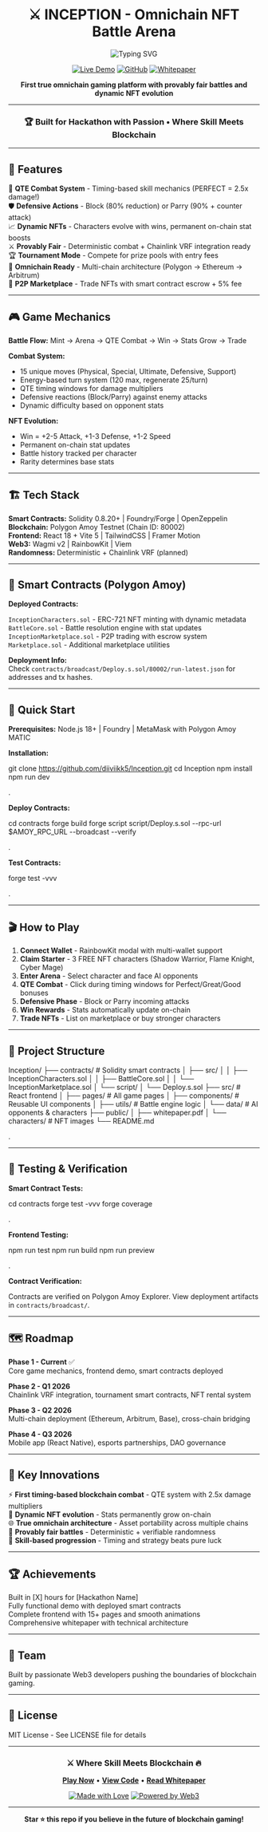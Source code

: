 <div align="center">

# ⚔️ INCEPTION - Omnichain NFT Battle Arena

<img src="https://readme-typing-svg.herokuapp.com?font=Orbitron&weight=900&size=35&duration=3000&pause=1000&color=00FFFF&center=true&vCenter=true&width=600&lines=OMNICHAIN+BATTLE+ARENA;PROVABLY+FAIR+COMBAT;DYNAMIC+NFT+EVOLUTION" alt="Typing SVG" />

[![Live Demo](https://img.shields.io/badge/🎮_PLAY_NOW-00FFFF?style=for-the-badge&logo=vercel&logoColor=white)](https://inception-mu.vercel.app/)
[![GitHub](https://img.shields.io/badge/VIEW_CODE-181717?style=for-the-badge&logo=github&logoColor=white)](https://github.com/diiviikk5/Inception)
[![Whitepaper](https://img.shields.io/badge/READ_DOCS-FF00FF?style=for-the-badge&logo=readthedocs&logoColor=white)](https://github.com/diiviikk5/Inception/blob/main/public/whitepaper.pdf)

**First true omnichain gaming platform with provably fair battles and dynamic NFT evolution**

---

### 🏆 Built for Hackathon with Passion • Where Skill Meets Blockchain

</div>

---

## 🌟 Features

🎯 **QTE Combat System** - Timing-based skill mechanics (PERFECT = 2.5x damage!)  
🛡️ **Defensive Actions** - Block (80% reduction) or Parry (90% + counter attack)  
📈 **Dynamic NFTs** - Characters evolve with wins, permanent on-chain stat boosts  
⚔️ **Provably Fair** - Deterministic combat + Chainlink VRF integration ready  
🏆 **Tournament Mode** - Compete for prize pools with entry fees  
🔗 **Omnichain Ready** - Multi-chain architecture (Polygon → Ethereum → Arbitrum)  
🎨 **P2P Marketplace** - Trade NFTs with smart contract escrow + 5% fee  

---

## 🎮 Game Mechanics

**Battle Flow:** Mint → Arena → QTE Combat → Win → Stats Grow → Trade

**Combat System:**
- 15 unique moves (Physical, Special, Ultimate, Defensive, Support)
- Energy-based turn system (120 max, regenerate 25/turn)
- QTE timing windows for damage multipliers
- Defensive reactions (Block/Parry) against enemy attacks
- Dynamic difficulty based on opponent stats

**NFT Evolution:**
- Win = +2-5 Attack, +1-3 Defense, +1-2 Speed
- Permanent on-chain stat updates
- Battle history tracked per character
- Rarity determines base stats

---

## 🏗️ Tech Stack

**Smart Contracts:** Solidity 0.8.20+ | Foundry/Forge | OpenZeppelin  
**Blockchain:** Polygon Amoy Testnet (Chain ID: 80002)  
**Frontend:** React 18 + Vite 5 | TailwindCSS | Framer Motion  
**Web3:** Wagmi v2 | RainbowKit | Viem  
**Randomness:** Deterministic + Chainlink VRF (planned)  

---

## 📜 Smart Contracts (Polygon Amoy)

**Deployed Contracts:**

`InceptionCharacters.sol` - ERC-721 NFT minting with dynamic metadata  
`BattleCore.sol` - Battle resolution engine with stat updates  
`InceptionMarketplace.sol` - P2P trading with escrow system  
`Marketplace.sol` - Additional marketplace utilities  

**Deployment Info:**  
Check `contracts/broadcast/Deploy.s.sol/80002/run-latest.json` for addresses and tx hashes.

---

## 🚀 Quick Start

**Prerequisites:** Node.js 18+ | Foundry | MetaMask with Polygon Amoy MATIC

**Installation:**

git clone https://github.com/diiviikk5/Inception.git
cd Inception
npm install
npm run dev

.

**Deploy Contracts:**

cd contracts
forge build
forge script script/Deploy.s.sol --rpc-url $AMOY_RPC_URL --broadcast --verify

.

**Test Contracts:**

forge test -vvv

.

---

## 🎬 How to Play

1. **Connect Wallet** - RainbowKit modal with multi-wallet support
2. **Claim Starter** - 3 FREE NFT characters (Shadow Warrior, Flame Knight, Cyber Mage)
3. **Enter Arena** - Select character and face AI opponents
4. **QTE Combat** - Click during timing windows for Perfect/Great/Good bonuses
5. **Defensive Phase** - Block or Parry incoming attacks
6. **Win Rewards** - Stats automatically update on-chain
7. **Trade NFTs** - List on marketplace or buy stronger characters

---

## 📂 Project Structure

Inception/
├── contracts/ # Solidity smart contracts
│ ├── src/
│ │ ├── InceptionCharacters.sol
│ │ ├── BattleCore.sol
│ │ └── InceptionMarketplace.sol
│ └── script/
│ └── Deploy.s.sol
├── src/ # React frontend
│ ├── pages/ # All game pages
│ ├── components/ # Reusable UI components
│ ├── utils/ # Battle engine logic
│ └── data/ # AI opponents & characters
├── public/
│ ├── whitepaper.pdf
│ └── characters/ # NFT images
└── README.md

.

---

## 🧪 Testing & Verification

**Smart Contract Tests:**

cd contracts
forge test -vvv
forge coverage

.

**Frontend Testing:**

npm run test
npm run build
npm run preview

.

**Contract Verification:**

Contracts are verified on Polygon Amoy Explorer. View deployment artifacts in `contracts/broadcast/`.

---

## 🗺️ Roadmap

**Phase 1 - Current** ✅  
Core game mechanics, frontend demo, smart contracts deployed

**Phase 2 - Q1 2026**  
Chainlink VRF integration, tournament smart contracts, NFT rental system

**Phase 3 - Q2 2026**  
Multi-chain deployment (Ethereum, Arbitrum, Base), cross-chain bridging

**Phase 4 - Q3 2026**  
Mobile app (React Native), esports partnerships, DAO governance

---

## 🎯 Key Innovations

⚡ **First timing-based blockchain combat** - QTE system with 2.5x damage multipliers  
🔮 **Dynamic NFT evolution** - Stats permanently grow on-chain  
🌐 **True omnichain architecture** - Asset portability across multiple chains  
🎲 **Provably fair battles** - Deterministic + verifiable randomness  
💎 **Skill-based progression** - Timing and strategy beats pure luck  

---

## 🏆 Achievements

Built in [X] hours for [Hackathon Name]  
Fully functional demo with deployed smart contracts  
Complete frontend with 15+ pages and smooth animations  
Comprehensive whitepaper with technical architecture  

---

## 👥 Team

Built by passionate Web3 developers pushing the boundaries of blockchain gaming.

---

## 📄 License

MIT License - See LICENSE file for details

---

<div align="center">

### ⚔️ Where Skill Meets Blockchain 🔥

**[Play Now](https://inception-arena.vercel.app)** • **[View Code](https://github.com/diiviikk5/Inception)** • **[Read Whitepaper](https://github.com/diiviikk5/Inception/blob/main/public/whitepaper.pdf)**

[![Made with Love](https://img.shields.io/badge/MADE_WITH-❤️-FF00FF?style=for-the-badge)](https://github.com/diiviikk5/Inception)
[![Powered by Web3](https://img.shields.io/badge/POWERED_BY-WEB3-00FFFF?style=for-the-badge&logo=ethereum&logoColor=white)](https://polygon.technology/)

---

**Star ⭐ this repo if you believe in the future of blockchain gaming!**

</div>
